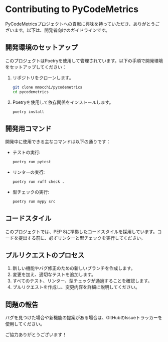 # Contributing to PyCodeMetrics

PyCodeMetricsプロジェクトへの貢献に興味を持っていただき、ありがとうございます。以下は、開発者向けのガイドラインです。

## 開発環境のセットアップ

このプロジェクトはPoetryを使用して管理されています。以下の手順で開発環境をセットアップしてください：

1. リポジトリをクローンします。

    ```sh
    git clone mmocchi/pycodemetrics
    cd pycodemetrics
    ```

2. Poetryを使用して依存関係をインストールします。

    ```sh
    poetry install
    ```

## 開発用コマンド

開発中に使用できる主なコマンドは以下の通りです：

- テストの実行:
  ```sh
  poetry run pytest
  ```

- リンターの実行:
  ```sh
  poetry run ruff check .
  ```

- 型チェックの実行:
  ```sh
  poetry run mypy src
  ```

## コードスタイル

このプロジェクトでは、PEP 8に準拠したコードスタイルを採用しています。コードを提出する前に、必ずリンターと型チェックを実行してください。

## プルリクエストのプロセス

1. 新しい機能やバグ修正のための新しいブランチを作成します。
2. 変更を加え、適切なテストを追加します。
3. すべてのテスト、リンター、型チェックが通過することを確認します。
4. プルリクエストを作成し、変更内容を詳細に説明してください。

## 問題の報告

バグを見つけた場合や新機能の提案がある場合は、GitHubのIssueトラッカーを使用してください。

ご協力ありがとうございます！
